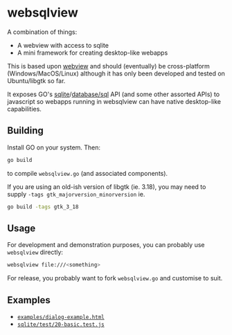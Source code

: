 # websqlview

A combination of things:

* A webview with access to sqlite
* A mini framework for creating desktop-like webapps

This is based upon [webview](https://github.com/zserge/webview/) and should (eventually) be cross-platform (Windows/MacOS/Linux) although it has only been developed and tested on Ubuntu/libgtk so far.

It exposes GO's [sqlite](https://pkg.go.dev/github.com/mattn/go-sqlite3)/[database/sql](https://pkg.go.dev/database/sql) API (and some other assorted APIs) to javascript so webapps running in websqlview can have native desktop-like capabilities.

## Building

Install GO on your system. Then:

```sh
go build
```

to compile `websqlview.go` (and associated components).

If you are using an old-ish version of libgtk (ie. 3.18), you may need to supply `-tags gtk_majorversion_minorversion` ie.

```sh
go build -tags gtk_3_18
```

## Usage

For development and demonstration purposes, you can probably use `websqlview` directly:

```sh
websqlview file:///<something>
```

For release, you probably want to fork `websqlview.go` and customise to suit.

## Examples

* [`examples/dialog-example.html`](examples/dialog-example.html)
* [`sqlite/test/20-basic.test.js`](sqlite/test/20-basic.test.js)
